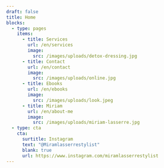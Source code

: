 ```yaml
---
draft: false
title: Home
blocks:
  - type: pages
    items:
      - title: Services
        url: /en/services
        image:
          src: /images/uploads/detox-dressing.jpg
      - title: Contact
        url: /en/contact
        image:
          src: /images/uploads/online.jpg
      - title: Ebooks
        url: /en/ebooks
        image:
          src: /images/uploads/look.jpeg
      - title: Miriam
        url: /en/about-me
        image:
          src: /images/uploads/miriam-lasserre.jpg
  - type: cta
    cta:
      surtitle: Instagram
      text: "@Miramlasserrestylist"
      blank: true
      url: https://www.instagram.com/miramlasserrestylist
---
```

